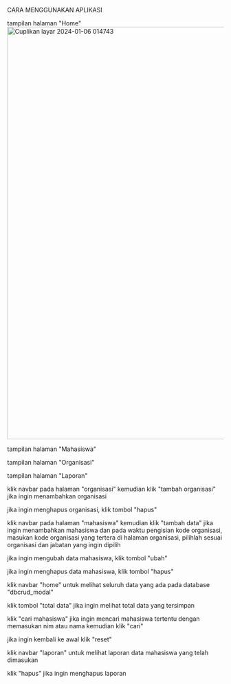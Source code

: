 <h>CARA MENGGUNAKAN APLIKASI<H>

tampilan halaman "Home"
<img width="960" alt="Cuplikan layar 2024-01-06 014743" src="https://github.com/zidni277/CRUD-sederhana/assets/155417783/ac39e4ba-1efc-4e50-954e-d3ccd8a24a0d">

tampilan halaman "Mahasiswa"

tampilan halaman "Organisasi"

tampilan halaman "Laporan"

klik navbar pada halaman "organisasi" kemudian klik "tambah organisasi" jika ingin menambahkan organisasi

jika ingin menghapus organisasi, klik tombol "hapus"

klik navbar pada halaman "mahasiswa" kemudian klik "tambah data" jika ingin menambahkan mahasiswa dan pada waktu pengisian kode organisasi, masukan kode organisasi yang tertera di halaman organisasi, pilihlah sesuai organisasi dan jabatan yang ingin dipilih

jika ingin mengubah data mahasiswa, klik tombol "ubah"

jika ingin menghapus data mahasiswa, klik tombol "hapus"

klik navbar "home" untuk melihat seluruh data yang ada pada database "dbcrud_modal"

klik tombol "total data" jika ingin melihat total data yang tersimpan

klik "cari mahasiswa" jika ingin mencari mahasiswa tertentu dengan memasukan nim atau nama kemudian klik "cari"

jika ingin kembali ke awal klik "reset"

klik navbar "laporan" untuk melihat laporan data mahasiswa yang telah dimasukan

klik "hapus" jika ingin menghapus laporan





